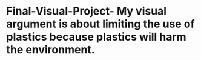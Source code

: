 # Final-Visual-Project- My visual argument is about limiting the use of plastics because plastics will harm the environment. 
